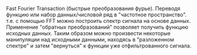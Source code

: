 Fast Fourier Transaction (быстрые преобразования фурье). Переводя функцию или набор данных/числовой ряд в "частотное пространство". т.е. с помощью FFT можно построить спектр сигнала на основе данных.
Применение "обратных преобразований" позволяет получить функцию исходных данных. Таким образом можно произвести некоторые манипуляции над исходными данными, находясь в "разложенном спектре" и затем "вернуться" к функции уже отфильтрованного сигнала.